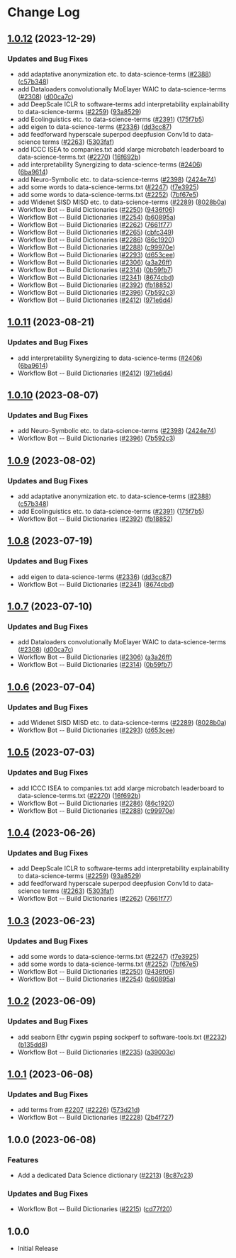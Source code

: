 # Change Log

## [1.0.12](https://github.com/calvinballing/cspell-dicts/compare/@cspell/dict-data-science-v1.0.11...@cspell/dict-data-science@1.0.12) (2023-12-29)


### Updates and Bug Fixes

* add adaptative anonymization etc. to data-science-terms ([#2388](https://github.com/calvinballing/cspell-dicts/issues/2388)) ([c57b348](https://github.com/calvinballing/cspell-dicts/commit/c57b348fd9d19b09665eb3c5e167e59c0667b7e7))
* add Dataloaders convolutionally MoElayer WAIC to data-science-terms ([#2308](https://github.com/calvinballing/cspell-dicts/issues/2308)) ([d00ca7c](https://github.com/calvinballing/cspell-dicts/commit/d00ca7c05bb8beea345cd6acfc430bad62e7520f))
* add DeepScale ICLR to software-terms add interpretability explainability to data-science-terms ([#2259](https://github.com/calvinballing/cspell-dicts/issues/2259)) ([93a8529](https://github.com/calvinballing/cspell-dicts/commit/93a85297f698a35ab6a52df89834295fea6bd56f))
* add Ecolinguistics etc. to data-science-terms ([#2391](https://github.com/calvinballing/cspell-dicts/issues/2391)) ([175f7b5](https://github.com/calvinballing/cspell-dicts/commit/175f7b52e61dbbec115c2d6e63b3f435fdd5c8b4))
* add eigen to data-science-terms ([#2336](https://github.com/calvinballing/cspell-dicts/issues/2336)) ([dd3cc87](https://github.com/calvinballing/cspell-dicts/commit/dd3cc87c578448fa029fe6792f309c1a8b8a32b9))
* add feedforward hyperscale superpod deepfusion Conv1d to data-science terms ([#2263](https://github.com/calvinballing/cspell-dicts/issues/2263)) ([5303faf](https://github.com/calvinballing/cspell-dicts/commit/5303fafd7cf920b6e76f19b29e0cb385d73cc65a))
* add ICCC ISEA to companies.txt add xlarge microbatch leaderboard to data-science-terms.txt ([#2270](https://github.com/calvinballing/cspell-dicts/issues/2270)) ([16f692b](https://github.com/calvinballing/cspell-dicts/commit/16f692b4656b7a8d36422eb9f0461f4e52c7ad7e))
* add interpretability Synergizing to data-science-terms ([#2406](https://github.com/calvinballing/cspell-dicts/issues/2406)) ([6ba9614](https://github.com/calvinballing/cspell-dicts/commit/6ba961475530b6660325c266f63214247f4ddae0))
* add Neuro-Symbolic etc. to data-science-terms ([#2398](https://github.com/calvinballing/cspell-dicts/issues/2398)) ([2424e74](https://github.com/calvinballing/cspell-dicts/commit/2424e740e357eafc0d4d5842eacfdc08edca0f59))
* add some words to data-science-terms.txt ([#2247](https://github.com/calvinballing/cspell-dicts/issues/2247)) ([f7e3925](https://github.com/calvinballing/cspell-dicts/commit/f7e3925b217ae34621061ba585622de8d30e2bab))
* add some words to data-science-terms.txt ([#2252](https://github.com/calvinballing/cspell-dicts/issues/2252)) ([7bf67e5](https://github.com/calvinballing/cspell-dicts/commit/7bf67e559f46ebbbf2afe807fbe7d38955e89792))
* add Widenet SISD MISD etc. to data-science-terms ([#2289](https://github.com/calvinballing/cspell-dicts/issues/2289)) ([8028b0a](https://github.com/calvinballing/cspell-dicts/commit/8028b0aea1736fadd3a6e2ba004dad3217a6de9f))
* Workflow Bot -- Build Dictionaries ([#2250](https://github.com/calvinballing/cspell-dicts/issues/2250)) ([9436f06](https://github.com/calvinballing/cspell-dicts/commit/9436f0624ce29dc44edddcba855a63f973c06bf8))
* Workflow Bot -- Build Dictionaries ([#2254](https://github.com/calvinballing/cspell-dicts/issues/2254)) ([b60895a](https://github.com/calvinballing/cspell-dicts/commit/b60895a987db581536eb1a2df6c7fc7c9d4c9e07))
* Workflow Bot -- Build Dictionaries ([#2262](https://github.com/calvinballing/cspell-dicts/issues/2262)) ([7661f77](https://github.com/calvinballing/cspell-dicts/commit/7661f77f505097ccefb21658751fadde886a20d2))
* Workflow Bot -- Build Dictionaries ([#2265](https://github.com/calvinballing/cspell-dicts/issues/2265)) ([cbfc349](https://github.com/calvinballing/cspell-dicts/commit/cbfc349934e011b37f8286ec3a4ed64b417a3775))
* Workflow Bot -- Build Dictionaries ([#2286](https://github.com/calvinballing/cspell-dicts/issues/2286)) ([86c1920](https://github.com/calvinballing/cspell-dicts/commit/86c1920da481290a927d2ec10f689d4399fe1096))
* Workflow Bot -- Build Dictionaries ([#2288](https://github.com/calvinballing/cspell-dicts/issues/2288)) ([c99970e](https://github.com/calvinballing/cspell-dicts/commit/c99970ef7666bcf9fb16dd507f53a260d0ac7723))
* Workflow Bot -- Build Dictionaries ([#2293](https://github.com/calvinballing/cspell-dicts/issues/2293)) ([d653cee](https://github.com/calvinballing/cspell-dicts/commit/d653cee9d8e2d7f59294157f95121adaaf164522))
* Workflow Bot -- Build Dictionaries ([#2306](https://github.com/calvinballing/cspell-dicts/issues/2306)) ([a3a26ff](https://github.com/calvinballing/cspell-dicts/commit/a3a26ffd42efbcf0f00207193d7541fc4ca503f8))
* Workflow Bot -- Build Dictionaries ([#2314](https://github.com/calvinballing/cspell-dicts/issues/2314)) ([0b59fb7](https://github.com/calvinballing/cspell-dicts/commit/0b59fb79cb74f5b6f10468df0908eada4d5696b3))
* Workflow Bot -- Build Dictionaries ([#2341](https://github.com/calvinballing/cspell-dicts/issues/2341)) ([8674cbd](https://github.com/calvinballing/cspell-dicts/commit/8674cbde219129fcc734504381ca7ffe209c934b))
* Workflow Bot -- Build Dictionaries ([#2392](https://github.com/calvinballing/cspell-dicts/issues/2392)) ([fb18852](https://github.com/calvinballing/cspell-dicts/commit/fb18852f205b4a4d959afc2b0c28d3e14df869b9))
* Workflow Bot -- Build Dictionaries ([#2396](https://github.com/calvinballing/cspell-dicts/issues/2396)) ([7b592c3](https://github.com/calvinballing/cspell-dicts/commit/7b592c3f6bef378b36e6daab8da67f109d955846))
* Workflow Bot -- Build Dictionaries ([#2412](https://github.com/calvinballing/cspell-dicts/issues/2412)) ([971e6d4](https://github.com/calvinballing/cspell-dicts/commit/971e6d4cd9bd38f1809b76c50451ce24e66d0122))

## [1.0.11](https://github.com/streetsidesoftware/cspell-dicts/compare/@cspell/dict-data-science@1.0.10...@cspell/dict-data-science@1.0.11) (2023-08-21)


### Updates and Bug Fixes

* add interpretability Synergizing to data-science-terms ([#2406](https://github.com/streetsidesoftware/cspell-dicts/issues/2406)) ([6ba9614](https://github.com/streetsidesoftware/cspell-dicts/commit/6ba961475530b6660325c266f63214247f4ddae0))
* Workflow Bot -- Build Dictionaries ([#2412](https://github.com/streetsidesoftware/cspell-dicts/issues/2412)) ([971e6d4](https://github.com/streetsidesoftware/cspell-dicts/commit/971e6d4cd9bd38f1809b76c50451ce24e66d0122))

## [1.0.10](https://github.com/streetsidesoftware/cspell-dicts/compare/@cspell/dict-data-science@1.0.9...@cspell/dict-data-science@1.0.10) (2023-08-07)


### Updates and Bug Fixes

* add Neuro-Symbolic etc. to data-science-terms ([#2398](https://github.com/streetsidesoftware/cspell-dicts/issues/2398)) ([2424e74](https://github.com/streetsidesoftware/cspell-dicts/commit/2424e740e357eafc0d4d5842eacfdc08edca0f59))
* Workflow Bot -- Build Dictionaries ([#2396](https://github.com/streetsidesoftware/cspell-dicts/issues/2396)) ([7b592c3](https://github.com/streetsidesoftware/cspell-dicts/commit/7b592c3f6bef378b36e6daab8da67f109d955846))

## [1.0.9](https://github.com/streetsidesoftware/cspell-dicts/compare/@cspell/dict-data-science@1.0.8...@cspell/dict-data-science@1.0.9) (2023-08-02)


### Updates and Bug Fixes

* add adaptative anonymization etc. to data-science-terms ([#2388](https://github.com/streetsidesoftware/cspell-dicts/issues/2388)) ([c57b348](https://github.com/streetsidesoftware/cspell-dicts/commit/c57b348fd9d19b09665eb3c5e167e59c0667b7e7))
* add Ecolinguistics etc. to data-science-terms ([#2391](https://github.com/streetsidesoftware/cspell-dicts/issues/2391)) ([175f7b5](https://github.com/streetsidesoftware/cspell-dicts/commit/175f7b52e61dbbec115c2d6e63b3f435fdd5c8b4))
* Workflow Bot -- Build Dictionaries ([#2392](https://github.com/streetsidesoftware/cspell-dicts/issues/2392)) ([fb18852](https://github.com/streetsidesoftware/cspell-dicts/commit/fb18852f205b4a4d959afc2b0c28d3e14df869b9))

## [1.0.8](https://github.com/streetsidesoftware/cspell-dicts/compare/@cspell/dict-data-science@1.0.7...@cspell/dict-data-science@1.0.8) (2023-07-19)


### Updates and Bug Fixes

* add eigen to data-science-terms ([#2336](https://github.com/streetsidesoftware/cspell-dicts/issues/2336)) ([dd3cc87](https://github.com/streetsidesoftware/cspell-dicts/commit/dd3cc87c578448fa029fe6792f309c1a8b8a32b9))
* Workflow Bot -- Build Dictionaries ([#2341](https://github.com/streetsidesoftware/cspell-dicts/issues/2341)) ([8674cbd](https://github.com/streetsidesoftware/cspell-dicts/commit/8674cbde219129fcc734504381ca7ffe209c934b))

## [1.0.7](https://github.com/streetsidesoftware/cspell-dicts/compare/@cspell/dict-data-science@1.0.6...@cspell/dict-data-science@1.0.7) (2023-07-10)


### Updates and Bug Fixes

* add Dataloaders convolutionally MoElayer WAIC to data-science-terms ([#2308](https://github.com/streetsidesoftware/cspell-dicts/issues/2308)) ([d00ca7c](https://github.com/streetsidesoftware/cspell-dicts/commit/d00ca7c05bb8beea345cd6acfc430bad62e7520f))
* Workflow Bot -- Build Dictionaries ([#2306](https://github.com/streetsidesoftware/cspell-dicts/issues/2306)) ([a3a26ff](https://github.com/streetsidesoftware/cspell-dicts/commit/a3a26ffd42efbcf0f00207193d7541fc4ca503f8))
* Workflow Bot -- Build Dictionaries ([#2314](https://github.com/streetsidesoftware/cspell-dicts/issues/2314)) ([0b59fb7](https://github.com/streetsidesoftware/cspell-dicts/commit/0b59fb79cb74f5b6f10468df0908eada4d5696b3))

## [1.0.6](https://github.com/streetsidesoftware/cspell-dicts/compare/@cspell/dict-data-science@1.0.5...@cspell/dict-data-science@1.0.6) (2023-07-04)


### Updates and Bug Fixes

* add Widenet SISD MISD etc. to data-science-terms ([#2289](https://github.com/streetsidesoftware/cspell-dicts/issues/2289)) ([8028b0a](https://github.com/streetsidesoftware/cspell-dicts/commit/8028b0aea1736fadd3a6e2ba004dad3217a6de9f))
* Workflow Bot -- Build Dictionaries ([#2293](https://github.com/streetsidesoftware/cspell-dicts/issues/2293)) ([d653cee](https://github.com/streetsidesoftware/cspell-dicts/commit/d653cee9d8e2d7f59294157f95121adaaf164522))

## [1.0.5](https://github.com/streetsidesoftware/cspell-dicts/compare/@cspell/dict-data-science@1.0.4...@cspell/dict-data-science@1.0.5) (2023-07-03)


### Updates and Bug Fixes

* add ICCC ISEA to companies.txt add xlarge microbatch leaderboard to data-science-terms.txt ([#2270](https://github.com/streetsidesoftware/cspell-dicts/issues/2270)) ([16f692b](https://github.com/streetsidesoftware/cspell-dicts/commit/16f692b4656b7a8d36422eb9f0461f4e52c7ad7e))
* Workflow Bot -- Build Dictionaries ([#2286](https://github.com/streetsidesoftware/cspell-dicts/issues/2286)) ([86c1920](https://github.com/streetsidesoftware/cspell-dicts/commit/86c1920da481290a927d2ec10f689d4399fe1096))
* Workflow Bot -- Build Dictionaries ([#2288](https://github.com/streetsidesoftware/cspell-dicts/issues/2288)) ([c99970e](https://github.com/streetsidesoftware/cspell-dicts/commit/c99970ef7666bcf9fb16dd507f53a260d0ac7723))

## [1.0.4](https://github.com/streetsidesoftware/cspell-dicts/compare/@cspell/dict-data-science@1.0.3...@cspell/dict-data-science@1.0.4) (2023-06-26)


### Updates and Bug Fixes

* add DeepScale ICLR to software-terms add interpretability explainability to data-science-terms ([#2259](https://github.com/streetsidesoftware/cspell-dicts/issues/2259)) ([93a8529](https://github.com/streetsidesoftware/cspell-dicts/commit/93a85297f698a35ab6a52df89834295fea6bd56f))
* add feedforward hyperscale superpod deepfusion Conv1d to data-science terms ([#2263](https://github.com/streetsidesoftware/cspell-dicts/issues/2263)) ([5303faf](https://github.com/streetsidesoftware/cspell-dicts/commit/5303fafd7cf920b6e76f19b29e0cb385d73cc65a))
* Workflow Bot -- Build Dictionaries ([#2262](https://github.com/streetsidesoftware/cspell-dicts/issues/2262)) ([7661f77](https://github.com/streetsidesoftware/cspell-dicts/commit/7661f77f505097ccefb21658751fadde886a20d2))

## [1.0.3](https://github.com/streetsidesoftware/cspell-dicts/compare/@cspell/dict-data-science@1.0.2...@cspell/dict-data-science@1.0.3) (2023-06-23)


### Updates and Bug Fixes

* add some words to data-science-terms.txt ([#2247](https://github.com/streetsidesoftware/cspell-dicts/issues/2247)) ([f7e3925](https://github.com/streetsidesoftware/cspell-dicts/commit/f7e3925b217ae34621061ba585622de8d30e2bab))
* add some words to data-science-terms.txt ([#2252](https://github.com/streetsidesoftware/cspell-dicts/issues/2252)) ([7bf67e5](https://github.com/streetsidesoftware/cspell-dicts/commit/7bf67e559f46ebbbf2afe807fbe7d38955e89792))
* Workflow Bot -- Build Dictionaries ([#2250](https://github.com/streetsidesoftware/cspell-dicts/issues/2250)) ([9436f06](https://github.com/streetsidesoftware/cspell-dicts/commit/9436f0624ce29dc44edddcba855a63f973c06bf8))
* Workflow Bot -- Build Dictionaries ([#2254](https://github.com/streetsidesoftware/cspell-dicts/issues/2254)) ([b60895a](https://github.com/streetsidesoftware/cspell-dicts/commit/b60895a987db581536eb1a2df6c7fc7c9d4c9e07))

## [1.0.2](https://github.com/streetsidesoftware/cspell-dicts/compare/@cspell/dict-data-science@1.0.1...@cspell/dict-data-science@1.0.2) (2023-06-09)


### Updates and Bug Fixes

* add seaborn Ethr cygwin psping sockperf to software-tools.txt ([#2232](https://github.com/streetsidesoftware/cspell-dicts/issues/2232)) ([b135dd8](https://github.com/streetsidesoftware/cspell-dicts/commit/b135dd89611792e3ae153be69bbcdf42f714a7fb))
* Workflow Bot -- Build Dictionaries ([#2235](https://github.com/streetsidesoftware/cspell-dicts/issues/2235)) ([a39003c](https://github.com/streetsidesoftware/cspell-dicts/commit/a39003c1ceb964a0bd36ab232c496089f5755e82))

## [1.0.1](https://github.com/streetsidesoftware/cspell-dicts/compare/@cspell/dict-data-science@1.0.0...@cspell/dict-data-science@1.0.1) (2023-06-08)


### Updates and Bug Fixes

* add terms from [#2207](https://github.com/streetsidesoftware/cspell-dicts/issues/2207) ([#2226](https://github.com/streetsidesoftware/cspell-dicts/issues/2226)) ([573d21d](https://github.com/streetsidesoftware/cspell-dicts/commit/573d21d36117f86567c34645a8752fda87621180))
* Workflow Bot -- Build Dictionaries ([#2228](https://github.com/streetsidesoftware/cspell-dicts/issues/2228)) ([2b4f727](https://github.com/streetsidesoftware/cspell-dicts/commit/2b4f7276aac738eac0d74123b2e9222dc66f565b))

## 1.0.0 (2023-06-08)


### Features

* Add a dedicated Data Science dictionary ([#2213](https://github.com/streetsidesoftware/cspell-dicts/issues/2213)) ([8c87c23](https://github.com/streetsidesoftware/cspell-dicts/commit/8c87c23942c5330b5a3489d743d59290c5f0386f))


### Updates and Bug Fixes

* Workflow Bot -- Build Dictionaries ([#2215](https://github.com/streetsidesoftware/cspell-dicts/issues/2215)) ([cd77f20](https://github.com/streetsidesoftware/cspell-dicts/commit/cd77f20374e048ca8950fb06d3bb3b7b980831ac))

## 1.0.0

- Initial Release
